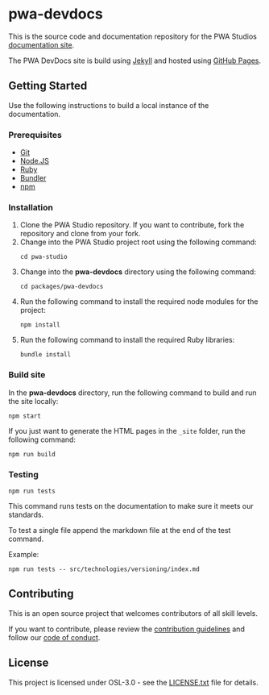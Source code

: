 # pwa-devdocs

This is the source code and documentation repository for the PWA Studios [documentation site].

The PWA DevDocs site is build using [Jekyll] and hosted using [GitHub Pages].

## Getting Started

Use the following instructions to build a local instance of the documentation.

### Prerequisites

-   [Git]
-   [Node.JS]
-   [Ruby]
-   [Bundler]
-   [npm]

### Installation

1.  Clone the PWA Studio repository. If you want to contribute, fork the repository and clone from your fork.
2.  Change into the PWA Studio project root using the following command:
    ```
    cd pwa-studio
    ```
3.  Change into the **pwa-devdocs** directory using the following command:
    ```
    cd packages/pwa-devdocs
    ```
4.  Run the following command to install the required node modules for the project:
    ```
    npm install
    ```
5.  Run the following command to install the required Ruby libraries:
    ```
    bundle install
    ```

### Build site

In the **pwa-devdocs** directory, run the following command to build and run the site locally:

```
npm start
```

If you just want to generate the HTML pages in the `_site` folder, run the following command:

```
npm run build
```

### Testing

```
npm run tests
```

This command runs tests on the documentation to make sure it meets our standards.

To test a single file append the markdown file at the end of the test command.

Example:

```
npm run tests -- src/technologies/versioning/index.md
```

## Contributing

This is an open source project that welcomes contributors of all skill levels.

If you want to contribute, please review the [contribution guidelines] and follow our [code of conduct].

## License

This project is licensed under OSL-3.0 - see the [LICENSE.txt] file for details.

[contribution guidelines]: ../../.github/CONTRIBUTING.md
[code of conduct]: ../../.github/CODE_OF_CONDUCT.md
[license.txt]: LICENSE.txt
[documentation site]: https://magento-research.github.io/pwa-studio/
[node.js]: https://nodejs.org
[ruby]: https://www.ruby-lang.org/
[bundler]: http://bundler.io/
[npm]: https://www.npmjs.com/
[jekyll]: https://jekyllrb.com/
[github pages]: https://pages.github.com/
[git]: https://git-scm.com/
